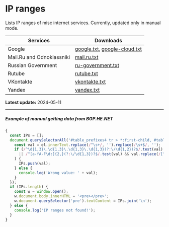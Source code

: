 # IP ranges

Lists IP ranges of misc internet services. Currently, updated only in manual mode.

| Services                  | Downloads                                                                                                                                                                                  |
| ------------------------- | ------------------------------------------------------------------------------------------------------------------------------------------------------------------------------------------ |
| Google                    | [google.txt](https://raw.githubusercontent.com/vattik/ipranges/main/google/google.txt), [google-cloud.txt](https://raw.githubusercontent.com/vattik/ipranges/main/google/google-cloud.txt) |
| Mail.Ru and Odnoklassniki | [mail.ru.txt](https://raw.githubusercontent.com/vattik/ipranges/main/mail.ru/mail.ru.txt)                                                                                                  |
| Russian Government        | [ru-government.txt](https://raw.githubusercontent.com/vattik/ipranges/main/ru-government/ru-government.txt)                                                                                |
| Rutube                    | [rutube.txt](https://raw.githubusercontent.com/vattik/ipranges/main/rutube/rutube.txt)                                                                                                     |
| VKontakte                 | [vkontakte.txt](https://raw.githubusercontent.com/vattik/ipranges/main/vkontakte/vkontakte.txt)                                                                                            |
| Yandex                    | [yandex.txt](https://raw.githubusercontent.com/vattik/ipranges/main/yandex/yandex.txt)                                                                                                     |

**Latest update:** 2024-05-11

---

##### Example of manual getting data from BGP.HE.NET

```javascript
{
  const IPs = [];
  document.querySelectorAll('#table_prefixes4 tr > *:first-child, #table_prefixes6 tr > *:first-child').forEach(function(el){
    const val = el.innerText.replace(/^\s+/, '').replace(/\s+$/, '');
    if (/^\d{1,3}\.\d{1,3}\.\d{1,3}\.\d{1,3}(?:\/\d{1,2})?$/.test(val) // IPv4
      || /^[a-fA-F\d:]{2,}(?:\/\d{1,3})?$/.test(val) && val.replace(/[^:]/g, '').length > 1 // IPv6
    ) {
      IPs.push(val);
    } else {
      console.log('Wrong value: ' + val);
    }
  });
  if (IPs.length) {
    const w = window.open();
    w.document.body.innerHTML = '<pre></pre>';
    w.document.querySelector('pre').textContent = IPs.join('\n');
  } else {
    console.log('IP ranges not found!');
  }
}
```
